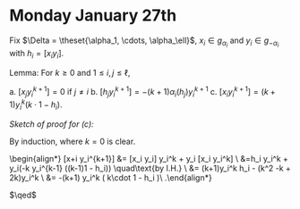 # Monday January 27th

Fix $\Delta = \theset{\alpha_1, \cdots, \alpha_\ell}$, $x_i \in g_{\alpha_i}$ and $y_i \in g_{-\alpha_i}$ with $h_i = [x_i y_i]$.

Lemma:
For $k\geq 0$ and $1 \leq i, j \leq \ell$,

a. $[x_j y_i^{k+1}] = 0$ if $j\neq i$
b. $[h_j y_i^{k+1}] = -(k+1) \alpha_i(h_j) y_i^{k+1}$
c. $[x_i y_i^{k+1}] = (k+1) y_i^{k} (k\cdot 1 - h_i)$.

*Sketch of proof for (c):*

By induction, where $k=0$ is clear.

\begin{align*}
[x+i y_i^{k+1}]
&= [x_i y_i] y_i^k + y_i [x_i y_i^k] \\
&=h_i y_i^k + y_i(-k y_i^{k-1} ((k-1)1 - h_i)) \quad\text{by I.H.} \\
&= (k+1)y_i^k h_i - (k^2 -k + 2k)y_i^k \\
&= -(k+1) y_i^k ( k\cdot 1 - h_i )\\
.\end{align*}

$\qed$
